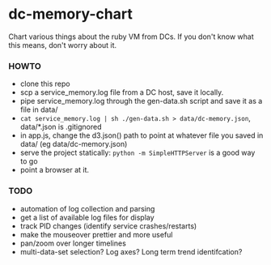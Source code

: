 dc-memory-chart
===============

Chart various things about the ruby VM from DCs. If you don't know what this means, don't worry about it.

### HOWTO
 * clone this repo
 * scp a service_memory.log file from a DC host, save it locally.
 * pipe service_memory.log through the gen-data.sh script and save it as a file in data/
  * `cat service_memory.log | sh ./gen-data.sh > data/dc-memory.json`, data/*.json is .gitignored
 * in app.js, change the d3.json() path to point at whatever file you saved in data/ (eg data/dc-memory.json)
 * serve the project statically: `python -m SimpleHTTPServer` is a good way to go
 * point a browser at it.
 
### TODO
 
* automation of log collection and parsing
* get a list of available log files for display
* track PID changes (identify service crashes/restarts)
* make the mouseover prettier and more useful
* pan/zoom over longer timelines
* multi-data-set selection? Log axes? Long term trend identifcation?
